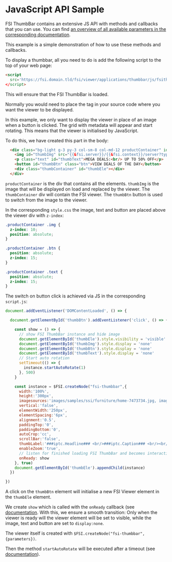 # JavaScript API Sample

FSI ThumbBar contains an extensive JS API with methods and callbacks that you can use.
You can find [an overview of all available parameters in the corresponding documentation](https://docs.neptunelabs.com/docs/fsi-thumbbar/js-api/public-methods).

This example is a simple demonstration of how to use these methods and callbacks.

To display a thumbbar, all you need to do is add the following script to the top of your web page:

```html
<script
  src='https://fsi.domain.tld/fsi/viewer/applications/thumbbar/js/fsithumbbar.js'
</script>
```
This will ensure that the FSI ThumbBar is loaded.

Normally you would need to place the *<fsi-thumbbar>* tag in your source code where you want the viewer to be displayed.

In this example, we only want to display the viewer in place of an image when a button is clicked. The grid with metadata will appear and start rotating.
This means that the viewer is initialised by JavaScript.

To do this, we have created this part in the body:

```html
  <div class="bg-light g-3 py-3 col-sm-8 col-md-12 productContainer" id="productContainer">
    <img id="thumbImg" src="{{&fsi.server}}/{{&fsi.context}}/server?type=image&source=images/samples/ssi/furniture/shelves-4032134.jpg&width=1269&rect=0.2888,0.34931,0.65009,0.27263&height=300&effects=pad(CC,FFFFFF),transparency(50)" width="1269" alt="" height="300">
    <p class="text" id="thumbText">MEGA DEALS:<br/> UP TO 50% OFF</p>
    <button id="thumbBtn" class="btn">VIEW DEALS OF THE DAY</button>
    <div class="thumbContainer" id="thumbEle"></div>
  </div>
```
`productContainer` is the div that contains all the elements.
`thumbImg` is the image that will be displayed on load and replaced by the viewer.
The `thumbContainer` div will contain the FSI viewer.
The `thumbBtn` button is used to switch from the image to the viewer.

In the corresponding `style.css` the image, text and button are placed above the viewer div with `z-index`:

```css
.productContainer .img {
  z-index: 10;
  position: absolute;
}

.productContainer .btn {
  position: absolute;
  z-index: 15;
}

.productContainer .text {
  position: absolute;
  z-index: 15;
}
```

The switch on button click is achieved via JS in the corresponding `script.js`:

```js
document.addEventListener('DOMContentLoaded', () => {

  document.getElementById('thumbBtn').addEventListener('click', () => {

    const show = () => {
      // show FSI ThumbBar instance and hide image
      document.getElementById('thumbEle').style.visibility = 'visible'
      document.getElementById('thumbImg').style.display = 'none'
      document.getElementById('thumbBtn').style.display = 'none'
      document.getElementById('thumbText').style.display = 'none'
      // Start auto rotation
      setTimeout(() => {
        instance.startAutoRotate(1)
      }, 500)
    }

    const instance = $FSI.createNode("fsi-thumbbar",{
      width:'100%',
      height:'300px',
      imagesources:'images/samples/ssi/furniture/home-7473734.jpg, images/samples/ssi/furniture/home-7531451.jpg, images/samples/ssi/furniture/home-7531461_1920.jpg, images/samples/ssi/furniture/home-7531469.jpg, images/samples/ssi/furniture/home-7567164.jpg, images/samples/ssi/furniture/interior-design-6012873.jpg, images/samples/ssi/furniture/dresser-6717656.jpg, images/samples/ssi/furniture/living-room-7225005.jpg, images/samples/ssi/furniture/living-room-7547558.jpg, images/samples/ssi/furniture/home-2082923.jpg',
      vertical:'false',
      elementWidth:'250px',
      elementSpacing:'6px',
      alignment:'0.5',
      paddingTop:'0',
      paddingBottom:'0',
      autoCrop:'cc',
      scrollBar:'false',
      thumbLabel:'###iptc.Headline### <br/>###iptc.Caption### <br/><br/>###iptc.Urgency###',
      enableZoom:'true',
      // listen for finished loading FSI ThumbBar and becomes interactive
      onReady: show
    }, true)
    document.getElementById('thumbEle').appendChild(instance)
  })

})

```

A click on the `thumbBtn` element will initialise a new FSI Viewer element in the `thumbEle` element.

We create `show` which is called with the `onReady` callback (see [documentation](https://docs.neptunelabs.com/docs/fsi-thumbbar/js-api/callbacks#onready).
With this, we ensure a smooth transition:
Only when the viewer is ready will the viewer element will be set to visible, while the image, text and button are set to `display:none`.

The viewer itself is created with `$FSI.createNode("fsi-thumbbar",{parameters})`.

Then the method `startAutoRotate` will be executed after a timeout (see [documentation](https://docs.neptunelabs.com/docs/fsi-thumbbar/js-api/public-methods#startautorotate)).
